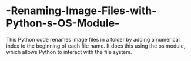 # -Renaming-Image-Files-with-Python-s-OS-Module-
This Python code renames image files in a folder by adding a numerical index to the beginning of each file name. It does this using the os module, which allows Python to interact with the file system.
